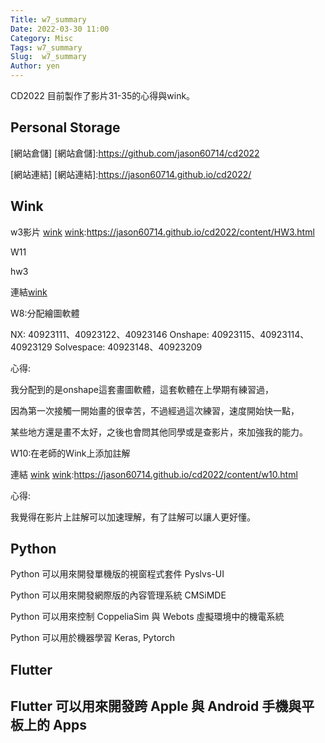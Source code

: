 ```yaml
---
Title: w7_summary
Date: 2022-03-30 11:00
Category: Misc
Tags: w7_summary
Slug:  w7_summary
Author: yen
---
```


CD2022 目前製作了影片31-35的心得與wink。

<!-- PELICAN_END_SUMMARY -->
Personal Storage
----
[網站倉儲]
[網站倉儲]:https://github.com/jason60714/cd2022

[網站連結]
[網站連結]:https://jason60714.github.io/cd2022/



Wink
----
w3影片 [wink]
[wink]:https://jason60714.github.io/cd2022/content/HW3.html

W11

hw3

連結[wink]

[wink]:https://jason60714.github.io/cd2022/content/HW3.html

W8:分配繪圖軟體

NX: 40923111、40923122、40923146
Onshape: 40923115、40923114、40923129
Solvespace: 40923148、40923209

心得:

我分配到的是onshape這套畫圖軟體，這套軟體在上學期有練習過，

因為第一次接觸一開始畫的很幸苦，不過經過這次練習，速度開始快一點，

某些地方還是畫不太好，之後也會問其他同學或是查影片，來加強我的能力。

W10:在老師的Wink上添加註解

連結 [wink]
[wink]:https://jason60714.github.io/cd2022/content/w10.html

心得:

我覺得在影片上註解可以加速理解，有了註解可以讓人更好懂。

Python
----
Python 可以用來開發單機版的視窗程式套件 Pyslvs-UI

Python 可以用來開發網際版的內容管理系統 CMSiMDE

Python 可以用來控制 CoppeliaSim 與 Webots 虛擬環境中的機電系統

Python 可以用於機器學習 Keras, Pytorch


Flutter
----

Flutter 可以用來開發跨 Apple 與 Android 手機與平板上的 Apps
----
